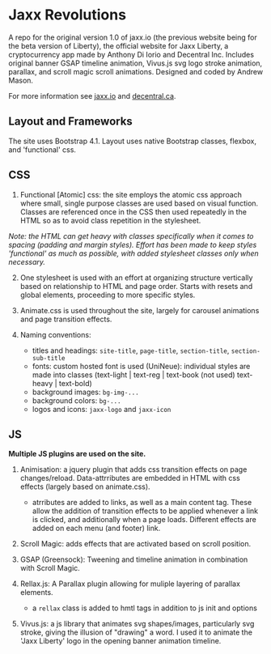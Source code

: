 # **Jaxx Revolutions**

A repo for the original version 1.0 of jaxx.io (the previous website being for the beta version of Liberty), the official website for Jaxx Liberty, a cryptocurrency app made by Anthony Di Iorio and Decentral Inc. Includes original banner GSAP timeline animation, Vivus.js svg logo stroke animation, parallax, and scroll magic scroll animations. Designed and coded by Andrew Mason.

For more information see [jaxx.io](https://jaxx.io) and [decentral.ca](https://decentral.ca).

## **Layout and Frameworks**

The site uses Bootstrap 4.1. Layout uses native Bootstrap classes, flexbox, and 'functional' css.

## **CSS**

1. Functional [Atomic] css: the site employs the atomic css approach where small, single purpose classes are used based on visual function. Classes are referenced once in the CSS then used repeatedly in the HTML so as to avoid class repetition in the stylesheet.

*Note: the HTML can get heavy with classes specifically when it comes to spacing (padding and margin styles). Effort has been made to keep styles 'functional' as much as possible, with added stylesheet classes only when necessary.*

2. One stylesheet is used with an effort at organizing structure vertically based on relationship to HTML and page order. Starts with resets and global elements, proceeding to more specific styles.

3. Animate.css is used throughout the site, largely for carousel animations and page transition effects.

4. Naming conventions: 

    - titles and headings: `site-title`, `page-title`, `section-title`, `section-sub-title`
    - fonts: custom hosted font is used (UniNeue): individual styles are made into classes (text-light | text-reg | text-book (not used) text-heavy | text-bold)
    - background images: `bg-img-...`
    - background colors: `bg-...`
    - logos and icons: `jaxx-logo` and `jaxx-icon`


## **JS**

**Multiple JS plugins are used on the site.**

1. Animisation: a jquery plugin that adds css transition effects on page changes/reload. Data-attrributes are embedded in HTML with css effects (largely based on animate.css).
    - atrributes are added to <a> links, as well as a main content tag. These allow the addition of transition effects to be applied whenever a link is clicked, and additionally when a page loads. Different effects are added on each menu (and footer) link.

2. Scroll Magic: adds effects that are activated based on scroll position.

3. GSAP (Greensock): Tweening and timeline animation in combination with Scroll Magic.

4. Rellax.js: A Parallax plugin allowing for muliple layering of parallax elements.
    - a `rellax` class is added to hmtl tags in addition to js init and options

5. Vivus.js: a js library that animates svg shapes/images, particularly svg stroke, giving the illusion of "drawing" a word. I used it to animate the 'Jaxx Liberty' logo in the opening banner animation timeline.  